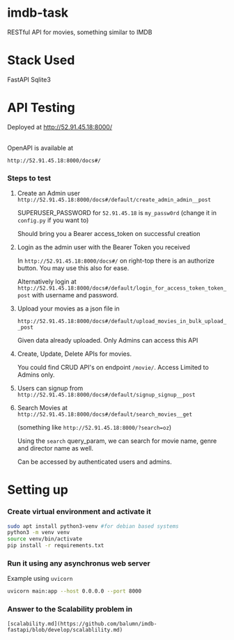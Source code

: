 # imdb-task
RESTful API for movies, something similar to IMDB

# Stack Used
FastAPI
Sqlite3


# API Testing

Deployed at http://52.91.45.18:8000/

<br>
OpenAPI is available at 
    
    http://52.91.45.18:8000/docs#/

### Steps to test

1. Create an Admin user
    `http://52.91.45.18:8000/docs#/default/create_admin_admin__post`

    SUPERUSER_PASSWORD for `52.91.45.18` is `my_passw0rd`
    (change it in `config.py` if you want to)

    Should bring you a Bearer access_token on successful creation

2. Login as the admin user with the Bearer Token you received

    In `http://52.91.45.18:8000/docs#/` on right-top there is an authorize button. You may use this also for ease.

    Alternatively login at `http://52.91.45.18:8000/docs#/default/login_for_access_token_token_post` with username and password.

3. Upload your movies as a json file in

    `http://52.91.45.18:8000/docs#/default/upload_movies_in_bulk_upload__post`
    
    Given data already uploaded.
    Only Admins can access this API

4. Create, Update, Delete APIs for movies.

    You could find CRUD API's on endpoint `/movie/`.
    Access Limited to Admins only.

5. Users can signup from
    `http://52.91.45.18:8000/docs#/default/signup_signup__post`

6. Search Movies at
    `http://52.91.45.18:8000/docs#/default/search_movies__get` 
    
    (something like `http://52.91.45.18:8000/?search=oz`)

    Using the `search` query_param, we can search for movie name, genre and director name as well.

    Can be accessed by authenticated users and admins.


# Setting up

### Create virtual environment and activate it
```bash
sudo apt install python3-venv #for debian based systems
python3 -m venv venv
source venv/bin/activate
pip install -r requirements.txt
```

### Run it using any asynchronus web server

Example using `uvicorn`

```bash
uvicorn main:app --host 0.0.0.0 --port 8000
```

### Answer to the Scalability problem in 
    [scalability.md](https://github.com/balumn/imdb-fastapi/blob/develop/scalablility.md)